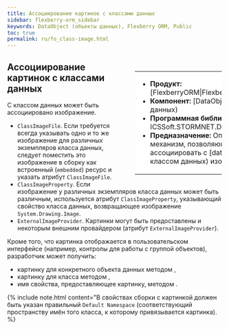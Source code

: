 ```yaml
---
title: Ассоциирование картинок с классами данных
sidebar: flexberry-orm_sidebar
keywords: DataObject (объекты данных), Flexberry ORM, Public
toc: true
permalink: ru/fo_class-image.html
---
```

<div style="margin:5px; padding-left:28px; float:right; width:40%; outline:1px solid white;"> <br> <table border="0" width="100%" bgcolor="#6495ED"> <tbody><tr><td bgcolor="#FFFFFF"> 

* **Продукт:** [FlexberryORM|Flexberry ORM)
* **Компонент:** [DataObject|Объект данных)
* **Программная библиотека:** ICSSoft.STORMNET.DataObject.dll
* **Предназначение:** Описан механизм, позволяющий ассоциировать с [dataobject|классом данных) изображение.
</td>
</tr></tbody></table></a>
</div>

## Ассоциирование картинок с классами данных

С классом данных может быть ассоциировано изображение.

* `ClassImageFile`. Если требуется всегда указывать одно и то же изображение для различных экземпляров класса данных, следует поместить это изображение в сборку как встроенный (`embedded`) ресурс и указать атрибут `ClassImageFile`.
* `ClassImageProperty`. Если изображение у различных экземпляров класса данных может быть различным, используется атрибут `ClassImageProperty`, указывающий свойство класса данных, возвращающее изображение `System.Drawing.Image`.
* `ExternalImageProvider`. Картинки могут быть предоставлены и некоторым внешним провайдером (атрибут `ExternalImageProvider`).

Кроме того, что картинка отображается в пользовательском интерфейсе (например, контролы для работы с группой объектов), разработчик может получить:

* картинку для конкретного объекта данных методом , 
* картинку для класса методом , 
* имя свойства, предоставляющее картинку, методом .

{% include note.html content="В свойствах сборки с картинкой должен быть указан правильный `Default Namespace` (соответствующий пространству имён того класса, к которому привязывается картинка). %}








